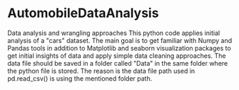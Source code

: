 # AutomobileDataAnalysis
Data analysis and wrangling approaches
This python code applies initial analysis of a "cars" dataset. The main goal is to get familiar with Numpy and Pandas tools in addition to Matplotlib and seaborn visualization packages to get initial insights of data and apply simple data cleaning approaches.
The data file should be saved in a folder called "Data" in the same folder where the python file is stored. The reason is the data file path used in pd.read_csv() is using the mentioned folder path.
